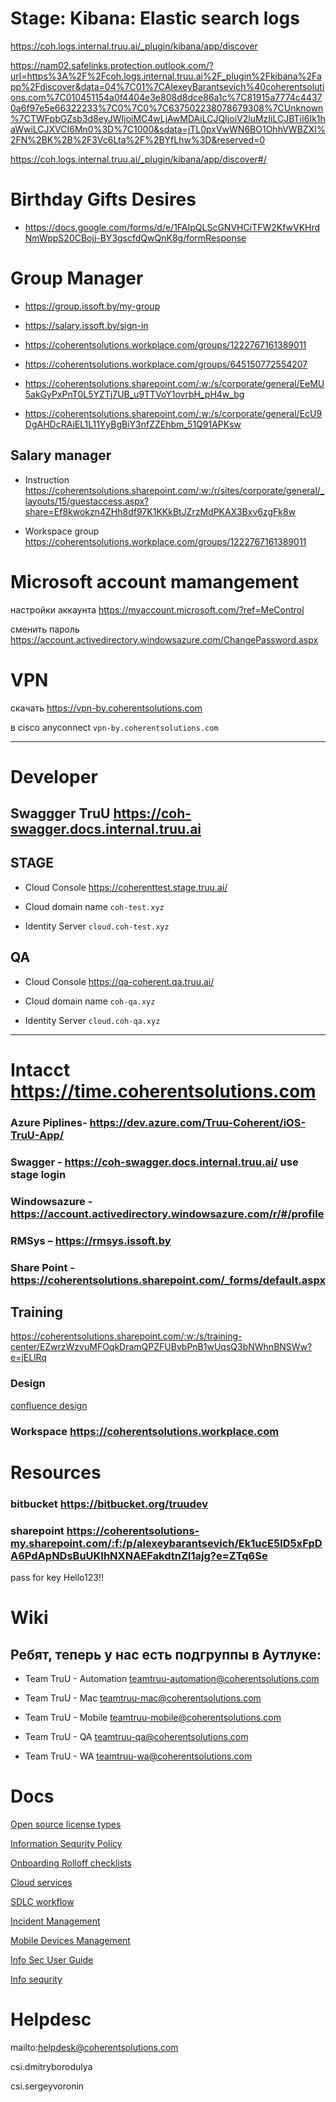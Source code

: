 # Stage: Kibana: Elastic search logs 

<https://coh.logs.internal.truu.ai/_plugin/kibana/app/discover>

<https://nam02.safelinks.protection.outlook.com/?url=https%3A%2F%2Fcoh.logs.internal.truu.ai%2F_plugin%2Fkibana%2Fapp%2Fdiscover&data=04%7C01%7CAlexeyBarantsevich%40coherentsolutions.com%7C010451154a0f4404e3e808d8dce86a1c%7C81915a7774c44370a6f97e5e66322233%7C0%7C0%7C637502238078679308%7CUnknown%7CTWFpbGZsb3d8eyJWIjoiMC4wLjAwMDAiLCJQIjoiV2luMzIiLCJBTiI6Ik1haWwiLCJXVCI6Mn0%3D%7C1000&sdata=jTL0pxVwWN6BO1OhhVWBZXI%2FN%2BK%2B%2F3Vc6Lta%2F%2BYfLhw%3D&reserved=0>

<https://coh.logs.internal.truu.ai/_plugin/kibana/app/discover#/>

# Birthday Gifts Desires

* <https://docs.google.com/forms/d/e/1FAIpQLScGNVHCiTFW2KfwVKHrdNmWppS20CBojj-BY3gscfdQwQnK8g/formResponse>

# Group Manager

* <https://group.issoft.by/my-group>

* <https://salary.issoft.by/sign-in>

* <https://coherentsolutions.workplace.com/groups/1222767161389011>

* <https://coherentsolutions.workplace.com/groups/645150772554207>

* <https://coherentsolutions.sharepoint.com/:w:/s/corporate/general/EeMU5akGyPxPnT0L5YZTj7UB_u9TTVoY1ovrbH_pH4w_bg>

* <https://coherentsolutions.sharepoint.com/:w:/s/corporate/general/EcU9DgAHDcRAiEL1L11YyBgBiY3nfZZEhbm_51Q91APKsw>

## Salary manager

* Instruction <https://coherentsolutions.sharepoint.com/:w:/r/sites/corporate/general/_layouts/15/guestaccess.aspx?share=Ef8kwokzn4ZHh8df97K1KKkBtJZrzMdPKAX3Bxv6zgFk8w>

* Workspace group <https://coherentsolutions.workplace.com/groups/1222767161389011>

# Microsoft account mamangement

настройки аккаунта <https://myaccount.microsoft.com/?ref=MeControl>

сменить пароль <https://account.activedirectory.windowsazure.com/ChangePassword.aspx>

# VPN

скачать <https://vpn-by.coherentsolutions.com>

в cisco anyconnect `vpn-by.coherentsolutions.com`

----

# Developer

## Swaggger TruU <https://coh-swagger.docs.internal.truu.ai>

## STAGE 

* Cloud Console <https://coherenttest.stage.truu.ai/>

* Cloud domain name `coh-test.xyz`

* Identity Server `cloud.coh-test.xyz`

## QA

* Cloud Console <https://qa-coherent.qa.truu.ai/>

* Cloud domain name `coh-qa.xyz`

* Identity Server `cloud.coh-qa.xyz`

----

# Intacct <https://time.coherentsolutions.com>

### Azure Piplines- <https://dev.azure.com/Truu-Coherent/iOS-TruU-App/>

### Swagger - <https://coh-swagger.docs.internal.truu.ai/> use stage login

### Windowsazure - <https://account.activedirectory.windowsazure.com/r/#/profile>

### RMSys – <https://rmsys.issoft.by>

### Share Point - <https://coherentsolutions.sharepoint.com/_forms/default.aspx>

## Training

<https://coherentsolutions.sharepoint.com/:w:/s/training-center/EZwrzWzvuMFOqkDramQPZFUBvbPnB1wUqsQ3bNWhnBNSWw?e=jELlRq>

### Design

[confluence design](https://truudev.atlassian.net/wiki/spaces/WA/pages/332497103/Version+2.X+-+UX+Design)

### Workspace <https://coherentsolutions.workplace.com>

# Resources

### bitbucket <https://bitbucket.org/truudev>

### sharepoint <https://coherentsolutions-my.sharepoint.com/:f:/p/alexeybarantsevich/Ek1ucE5lD5xFpDA6PdApNDsBuUKIhNXNAEFakdtnZI1ajg?e=ZTq6Se>

pass for key Hello123!!

# Wiki

## Ребят, теперь у нас есть подгруппы в Аутлуке: 

* Team TruU - Automation <teamtruu-automation@coherentsolutions.com>

* Team TruU - Mac <teamtruu-mac@coherentsolutions.com>

* Team TruU - Mobile <teamtruu-mobile@coherentsolutions.com>

* Team TruU - QA <teamtruu-qa@coherentsolutions.com>

* Team TruU - WA <teamtruu-wa@coherentsolutions.com>

# Docs

[Open source license types](https://coherentsolutions.sharepoint.com/:w:/s/corporate/general/ES4FDFDa-QZJv5OfYTsmZiwBYjVjJFUqTH0dKuzbVYZ2EA)

[Information Sequrity Policy](https://coherentsolutions.sharepoint.com/:w:/s/corporate/general/ES4FDFDa-QZJv5OfYTsmZiwBYjVjJFUqTH0dKuzbVYZ2EA)

[Onboarding Rolloff checklists](https://coherentsolutions.sharepoint.com/:w:/s/corporate/general/ETjl4xXExulGoRlobRS2XlUBRB_9R4hp7E65TcKMQi0lyg)

[Cloud services](https://coherentsolutions.sharepoint.com/:x:/s/corporate/general/EVjgvAkipm5ErYg-HPmzeRYBbu-zPoKZmM4xWM4Ou2v2FA)

[SDLC workflow](https://coherentsolutions.sharepoint.com/:w:/s/corporate/general/EfjZDZRpLEJKtB9NqRr7pI0BpufHmGoIfod58o7n0DN8jw)

[Incident Management](https://coherentsolutions.sharepoint.com/:w:/s/corporate/general/EWOUXgoZBu9IjPXkThtumboBkIBc3RBwZ9c9NjHtRkuIjQ)

[Mobile Devices Management](https://coherentsolutions.sharepoint.com/:w:/s/corporate/general/ESETEN9CKhREtmQh1mBBKHcBj_6xunbKotjlC79DOEoY8Q)

[Info Sec User Guide](https://coherentsolutions.sharepoint.com/:w:/s/corporate/general/EfRRD_h_Va5AmV5LLKCZTwYB-U_TSOpOAB3yzwjEsd8llw)

[Info sequrity](https://coherentsolutions.workplace.com/groups/256893081613035/)

# Helpdesc

mailto:helpdesk@coherentsolutions.com

csi.dmitryborodulya

csi.sergeyvoronin

